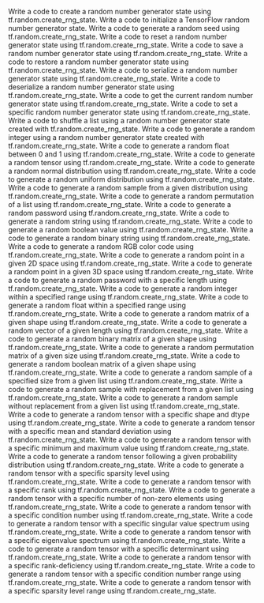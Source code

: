 Write a code to create a random number generator state using tf.random.create_rng_state.
Write a code to initialize a TensorFlow random number generator state.
Write a code to generate a random seed using tf.random.create_rng_state.
Write a code to reset a random number generator state using tf.random.create_rng_state.
Write a code to save a random number generator state using tf.random.create_rng_state.
Write a code to restore a random number generator state using tf.random.create_rng_state.
Write a code to serialize a random number generator state using tf.random.create_rng_state.
Write a code to deserialize a random number generator state using tf.random.create_rng_state.
Write a code to get the current random number generator state using tf.random.create_rng_state.
Write a code to set a specific random number generator state using tf.random.create_rng_state.
Write a code to shuffle a list using a random number generator state created with tf.random.create_rng_state.
Write a code to generate a random integer using a random number generator state created with tf.random.create_rng_state.
Write a code to generate a random float between 0 and 1 using tf.random.create_rng_state.
Write a code to generate a random tensor using tf.random.create_rng_state.
Write a code to generate a random normal distribution using tf.random.create_rng_state.
Write a code to generate a random uniform distribution using tf.random.create_rng_state.
Write a code to generate a random sample from a given distribution using tf.random.create_rng_state.
Write a code to generate a random permutation of a list using tf.random.create_rng_state.
Write a code to generate a random password using tf.random.create_rng_state.
Write a code to generate a random string using tf.random.create_rng_state.
Write a code to generate a random boolean value using tf.random.create_rng_state.
Write a code to generate a random binary string using tf.random.create_rng_state.
Write a code to generate a random RGB color code using tf.random.create_rng_state.
Write a code to generate a random point in a given 2D space using tf.random.create_rng_state.
Write a code to generate a random point in a given 3D space using tf.random.create_rng_state.
Write a code to generate a random password with a specific length using tf.random.create_rng_state.
Write a code to generate a random integer within a specified range using tf.random.create_rng_state.
Write a code to generate a random float within a specified range using tf.random.create_rng_state.
Write a code to generate a random matrix of a given shape using tf.random.create_rng_state.
Write a code to generate a random vector of a given length using tf.random.create_rng_state.
Write a code to generate a random binary matrix of a given shape using tf.random.create_rng_state.
Write a code to generate a random permutation matrix of a given size using tf.random.create_rng_state.
Write a code to generate a random boolean matrix of a given shape using tf.random.create_rng_state.
Write a code to generate a random sample of a specified size from a given list using tf.random.create_rng_state.
Write a code to generate a random sample with replacement from a given list using tf.random.create_rng_state.
Write a code to generate a random sample without replacement from a given list using tf.random.create_rng_state.
Write a code to generate a random tensor with a specific shape and dtype using tf.random.create_rng_state.
Write a code to generate a random tensor with a specific mean and standard deviation using tf.random.create_rng_state.
Write a code to generate a random tensor with a specific minimum and maximum value using tf.random.create_rng_state.
Write a code to generate a random tensor following a given probability distribution using tf.random.create_rng_state.
Write a code to generate a random tensor with a specific sparsity level using tf.random.create_rng_state.
Write a code to generate a random tensor with a specific rank using tf.random.create_rng_state.
Write a code to generate a random tensor with a specific number of non-zero elements using tf.random.create_rng_state.
Write a code to generate a random tensor with a specific condition number using tf.random.create_rng_state.
Write a code to generate a random tensor with a specific singular value spectrum using tf.random.create_rng_state.
Write a code to generate a random tensor with a specific eigenvalue spectrum using tf.random.create_rng_state.
Write a code to generate a random tensor with a specific determinant using tf.random.create_rng_state.
Write a code to generate a random tensor with a specific rank-deficiency using tf.random.create_rng_state.
Write a code to generate a random tensor with a specific condition number range using tf.random.create_rng_state.
Write a code to generate a random tensor with a specific sparsity level range using tf.random.create_rng_state.